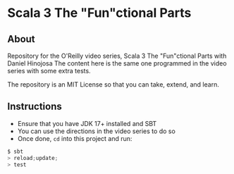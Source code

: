 # Scala 3 The "Fun"ctional Parts


## About

Repository for the O'Reilly video series, Scala 3 The "Fun"ctional Parts with Daniel Hinojosa
The content here is the same one programmed in the video series with some extra tests.

The repository is an MIT License so that you can take, extend, and learn.

## Instructions

* Ensure that you have JDK 17+ installed and SBT
* You can use the directions in the video series to do so
* Once done, `cd` into this project and run:
  
```scala
$ sbt
> reload;update;
> test
```
